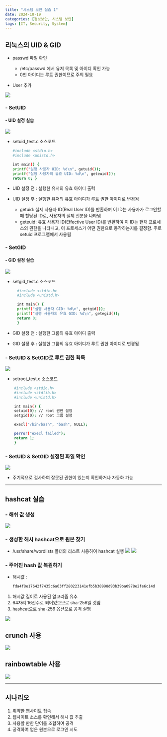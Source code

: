 ```yaml
---
title: "시스템 보안 실습 1"
date: 2024-10-19
categories: [정보보안, 시스템 보안]
tags: [IT, Security, System]
---
```


## 리눅스의 UID & GID

- passwd 파일 확인

  - /etc/passwd 에서 유저 목록 및 아이디 확인 가능
  - 0번 아이디는 루트 권한이므로 주의 필요

- User 추가

![](assets/img/정보보안/실습/S_1-1.jpg)

### - SetUID

#### - UID 설정 실습

![](assets/img/정보보안/실습/S_1-2.jpg)

- setuid_test.c 소스코드

  ```bash
  #include <stdio.h>
  #include <unistd.h>

  int main() {
  printf("실행 사용자 UID: %d\n", getuid());
  printf("실행 사용자의 유효 UID: %d\n", geteuid());
  return 0; }
  ```

- UID 설정 전 : 실행한 유저의 유효 아이디 출력
- UID 설정 후 : 실행한 유저의 유효 아이디가 루트 권한 아이디로 변경됨

  - getuid: 실제 사용자 ID(Real User ID)를 반환하며 이 ID는 사용자가 로그인할 때 할당된 ID로, 사용자의 실제 신분을 나타냄
  - geteuid: 유효 사용자 ID(Effective User ID)를 반환하여 이 ID는 현재 프로세스의 권한을 나타내고, 이 프로세스가 어떤 권한으로 동작하는지를 결정함. 주로 setuid 프로그램에서 사용됨

### - SetGID

#### - GID 설정 실습

![](assets/img/정보보안/실습/S_1-3.jpg)

- setgid_test.c 소스코드

  ```bash
    #include <stdio.h>
    #include <unistd.h>

    int main() {
    printf("실행 사용자 GID: %d\n", getgid());
    printf("실행 사용자의 유효 GID: %d\n", getegid());
    return 0;
    }
  ```

- GID 설정 전 : 실행한 그룹의 유효 아이디 출력
- GID 설정 후 : 실행한 그룹의 유효 아이디가 루트 권한 아이디로 변경됨

### - SetUID & SetGID로 루트 권한 획득

![](assets/img/정보보안/실습/S_1-4.jpg)

- setroot_test.c 소스코드

```bash
    #include <stdio.h>
    #include <stdlib.h>
    #include <unistd.h>

    int main() {
    setuid(0); // root 권한 설정
    setgid(0); // root 그룹 설정

    execl("/bin/bash", "bash", NULL);

    perror("execl failed");
    return 1;
    }
```

### - SetUID & SetGID 설정된 파일 확인

![](assets/img/정보보안/실습/S_1-5.jpg)

- 주기적으로 검사하여 잘못된 권한이 있는지 확인하거나 자동화 가능

---

## hashcat 실습

### - 해쉬 값 생성

![](assets/img/정보보안/실습/S_1-6.jpg)

### - 생성한 해시 hashcat으로 원본 찾기

- /usr/share/wordlists 폴더의 리스트 사용하여 hashcat 실행
  ![](assets/img/정보보안/실습/S_1-7.jpg)
  ![](assets/img/정보보안/실습/S_1-8.jpg)

### - 주어진 hash 값 복원하기

- 해시값 :
  ```bash
  fda4f8e17642f7435c6a63ff280223141efb5b38998d93b39ba0978e2fe6c14d
  ```

1. 해시값 길이로 사용된 알고리즘 유추
2. 64자리 16진수로 되어있으므로 sha-256일 것임
3. hashcat으로 sha-256 옵션으로 공격 실행

![](assets/img/정보보안/실습/S_1-10.jpg)

## crunch 사용

![](assets/img/정보보안/실습/S_1-9.jpg)

## rainbowtable 사용

![](assets/img/정보보안/실습/S_1-11.jpg)

---

## 시나리오

1. 취약한 웹사이트 접속
2. 웹사이트 소스를 확인해서 해시 값 추출
3. 사용할 만한 단어를 조합하여 공격
4. 공격하여 얻은 원본으로 로그인 시도
